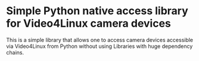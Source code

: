 # Simple Python native access library for Video4Linux camera devices

This is a simple library that allows one to access camera devices accessible
via Video4Linux from Python without using Libraries with huge dependency chains.
